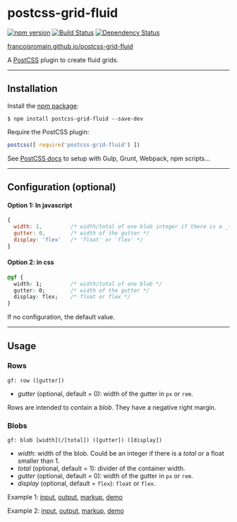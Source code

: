 # postcss-grid-fluid

[![npm version][npm-img]][npm] [![Build Status][ci-img]][ci] [![Dependency Status][dep-img]][dep]

[francoisromain.github.io/postcss-grid-fluid](http://francoisromain.github.io/postcss-grid-fluid)

A [PostCSS] plugin to create fluid grids.

[github.io]: http://francoisromain.github.io/postcss-grid-fluid
[PostCSS]:   https://github.com/postcss/postcss
[ci-img]:    https://travis-ci.org/francoisromain/postcss-grid-fluid.svg
[ci]:        https://travis-ci.org/francoisromain/postcss-grid-fluid
[npm-img]:   https://badge.fury.io/js/postcss-grid-fluid.svg
[npm]:       https://badge.fury.io/js/postcss-grid-fluid
[dep-img]:   https://david-dm.org/francoisromain/postcss-grid-fluid.svg
[dep]:       https://david-dm.org/francoisromain/postcss-grid-fluid

* * * 

## Installation

Install the [npm package](https://www.npmjs.com/package/postcss-grid-fluid):

    $ npm install postcss-grid-fluid --save-dev

Require the PostCSS plugin:

``` js
postcss([ require('postcss-grid-fluid') ])
```

See [PostCSS docs](https://github.com/postcss/postcss#usage) to setup with Gulp, Grunt, Webpack, npm scripts… 

* * * 

## Configuration (optional)

#### Option 1: In javascript

``` javascript
{
  width: 1,         /* width/total of one blob integer if there is a _total_ or a float smaller than 1. */
  gutter: 0,        /* width of the gutter */
  display: 'flex'   /* 'float' or 'flex' */  
}
```

#### Option 2: in css

``` css
@gf {
  width: 1;         /* width/total of one blob */
  gutter: 0;        /* width of the gutter */
  display: flex;    /* float or flex */  
}
```

If no configuration, the default value.

* * * 

## Usage

### Rows

`gf: row ([gutter])`

- _gutter_ (optional, default = 0): width of the gutter in `px` or `rem`.

Rows are intended to contain a _blob_. They have a negative right margin.

### Blobs

`gf: blob [width](/[total]) ([gutter]) ([display])`

- _width_: width of the blob. Could be an integer if there is a _total_ or a float smaller than 1. 
- _total_ (optional, default = 1): divider of the container width.
- _gutter_ (optional, default = 0): width of the gutter in `px` or `rem`.
- _display_ (optional, default = `flex`): `float` or `flex`.

Example 1: [input](https://github.com/francoisromain/postcss-grid-fluid/blob/gh-pages/test/src/01.css), [output](https://github.com/francoisromain/postcss-grid-fluid/blob/gh-pages/test/dist/01.css), [markup](https://github.com/francoisromain/postcss-grid-fluid/blob/gh-pages/test/01.html), [demo](https://francoisromain.github.io/postcss-grid-fluid/test/01.html)

Example 2: [input](https://github.com/francoisromain/postcss-grid-fluid/blob/gh-pages/test/src/02.css), [output](https://github.com/francoisromain/postcss-grid-fluid/blob/gh-pages/test/dist/02.css), [markup](https://ithub.com/francoisromain/postcss-grid-fluid/blob/gh-pages/test/02.html), [demo](https://francoisromain.github.io/postcss-grid-fluid/test/02.html)